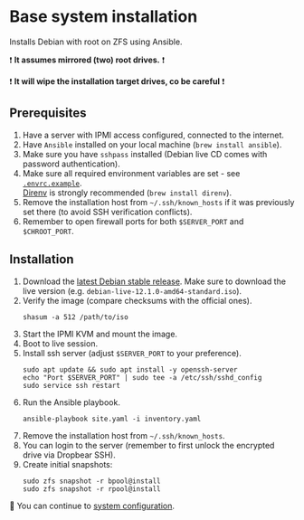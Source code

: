 # Base system installation
Installs Debian with root on ZFS using Ansible.

❗ **It assumes mirrored (two) root drives.** ❗

❗️ **It will wipe the installation target drives, co be careful** ❗

## Prerequisites
1. Have a server with IPMI access configured, connected to the internet.
2. Have `Ansible` installed on your local machine (`brew install ansible`).
3. Make sure you have `sshpass` installed (Debian live CD comes with password authentication).
4. Make sure all required environment variables are set - see [`.envrc.example`](../ansible/01_system_install/.envrc.example).\
[Direnv](https://github.com/direnv/direnv) is strongly recommended (`brew install direnv`).
5. Remove the installation host from `~/.ssh/known_hosts` if it was previously set there (to avoid SSH verification conflicts).
6. Remember to open firewall ports for both `$SERVER_PORT` and `$CHROOT_PORT`.

## Installation
1. Download the [latest Debian stable release](https://cdimage.debian.org/mirror/cdimage/release/current-live/amd64/iso-hybrid/). Make sure to download the live version (e.g. `debian-live-12.1.0-amd64-standard.iso`).
2. Verify the image (compare checksums with the official ones).
   ```shell
   shasum -a 512 /path/to/iso
   ```
3. Start the IPMI KVM and mount the image.
4. Boot to live session.
5. Install ssh server (adjust `$SERVER_PORT` to your preference).
   ```shell
   sudo apt update && sudo apt install -y openssh-server
   echo "Port $SERVER_PORT" | sudo tee -a /etc/ssh/sshd_config
   sudo service ssh restart
   ```
6. Run the Ansible playbook.
   ```shell
   ansible-playbook site.yaml -i inventory.yaml
   ```
7. Remove the installation host from  `~/.ssh/known_hosts`.
8. You can login to the server (remember to first unlock the encrypted drive via Dropbear SSH).
9. Create initial snapshots:
   ```shell
   sudo zfs snapshot -r bpool@install
   sudo zfs snapshot -r rpool@install
   ```

🎉 You can continue to [system configuration](./02_system_config.md).
